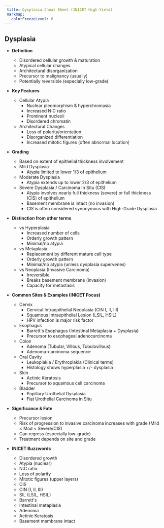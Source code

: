 ```yaml
---
 title: Dysplasia Cheat Sheet (INICET High-Yield)
 markmap:
   colorFreezeLevel: 6
---
```


 ## Dysplasia

 - **Definition**
    - Disordered cellular growth & maturation
    - Atypical cellular changes
    - Architectural disorganization
    - Precursor to malignancy (usually)
    - Potentially reversible (especially low-grade)

 - **Key Features**
    - Cellular Atypia
       - Nuclear pleomorphism & hyperchromasia
       - Increased N:C ratio
       - Prominent nucleoli
       - Disordered chromatin
    - Architectural Changes
       - Loss of polarity/orientation
       - Disorganized differentiation
       - Increased mitotic figures (often abnormal location)

 - **Grading**
    - Based on extent of epithelial thickness involvement
    - Mild Dysplasia
       - Atypia limited to lower 1/3 of epithelium
    - Moderate Dysplasia
       - Atypia extends up to lower 2/3 of epithelium
    - Severe Dysplasia / Carcinoma In Situ (CIS)
       - Atypia involves nearly full thickness (severe) or full thickness (CIS) of epithelium
       - Basement membrane is intact (no invasion)
       - CIS is often considered synonymous with High-Grade Dysplasia

 - **Distinction from other terms**
    - vs Hyperplasia
       - Increased number of cells
       - Orderly growth pattern
       - Minimal/no atypia
    - vs Metaplasia
       - Replacement by different mature cell type
       - Orderly growth pattern
       - Minimal/no atypia (unless dysplasia supervenes)
    - vs Neoplasia (Invasive Carcinoma)
       - Irreversible
       - Breaks basement membrane (invasion)
       - Capacity for metastasis

 - **Common Sites & Examples (INICET Focus)**
    - Cervix
       - Cervical Intraepithelial Neoplasia (CIN I, II, III)
       - Squamous Intraepithelial Lesion (LSIL, HSIL)
       - HPV infection is major risk factor
    - Esophagus
       - Barrett's Esophagus (Intestinal Metaplasia + Dysplasia)
       - Precursor to esophageal adenocarcinoma
    - Colon
       - Adenoma (Tubular, Villous, Tubulovillous)
       - Adenoma-carcinoma sequence
    - Oral Cavity
       - Leukoplakia / Erythroplakia (Clinical terms)
       - Histology shows hyperplasia +/- dysplasia
    - Skin
       - Actinic Keratosis
       - Precursor to squamous cell carcinoma
    - Bladder
       - Papillary Urothelial Dysplasia
       - Flat Urothelial Carcinoma in Situ

 - **Significance & Fate**
    - Precursor lesion
    - Risk of progression to invasive carcinoma increases with grade (Mild < Mod < Severe/CIS)
    - Can regress (especially low-grade)
    - Treatment depends on site and grade

 - **INICET Buzzwords**
    - Disordered growth
    - Atypia (nuclear)
    - N:C ratio
    - Loss of polarity
    - Mitotic figures (upper layers)
    - CIS
    - CIN (I, II, III)
    - SIL (LSIL, HSIL)
    - Barrett's
    - Intestinal metaplasia
    - Adenoma
    - Actinic Keratosis
    - Basement membrane intact

 
 